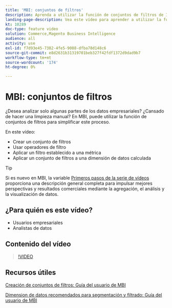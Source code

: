 ```yaml
---
title: 'MBI: conjuntos de filtros'
description: Aprenda a utilizar la función de conjuntos de filtros de IMM para simplificar los informes de datos empresariales para Adobe Commerce y Magento Open Source.
landing-page-description: Vea este vídeo para aprender a utilizar la función de conjuntos de filtros de MBI para simplificar los informes de datos empresariales.
kt: 10289
doc-type: feature video
solution: Commerce,Magento Business Intelligence
audience: all
activity: use
exl-id: f7d93e45-7382-4fe5-9088-dfba78d148c6
source-git-commit: e8d2631b31319701beb327f42fdf1372d9dad9b7
workflow-type: tm+mt
source-wordcount: '174'
ht-degree: 0%

---
```


# MBI: conjuntos de filtros

¿Desea analizar solo algunas partes de los datos empresariales? ¿Cansado de hacer una limpieza manual? En MBI, puede utilizar la función de conjuntos de filtros para simplificar este proceso.

En este vídeo:

- Crear un conjunto de filtros
- Usar operadores de filtro
- Aplicar un filtro establecido a una métrica
- Aplicar un conjunto de filtros a una dimensión de datos calculada

>[!TIP]
>
>Si es nuevo en MBI, la variable [Primeros pasos de la serie de vídeos](1-overview.md) proporciona una descripción general completa para impulsar mejores perspectivas y resultados comerciales mediante la agregación, el análisis y la visualización de datos.

## ¿Para quién es este vídeo?

- Usuarios empresariales
- Analistas de datos

## Contenido del vídeo

>[!VIDEO](https://video.tv.adobe.com/v/342408?quality=12&learn=on)

## Recursos útiles

[Creación de conjuntos de filtros: Guía del usuario de MBI](https://experienceleague.adobe.com/docs/commerce-business-intelligence/mbi/build/reports/ess-manage-data-filters.html)

[Dimension de datos recomendados para segmentación y filtrado: Guía del usuario de MBI](https://experienceleague.adobe.com/docs/commerce-business-intelligence/mbi/best-practices/data/segment-filter.html)
